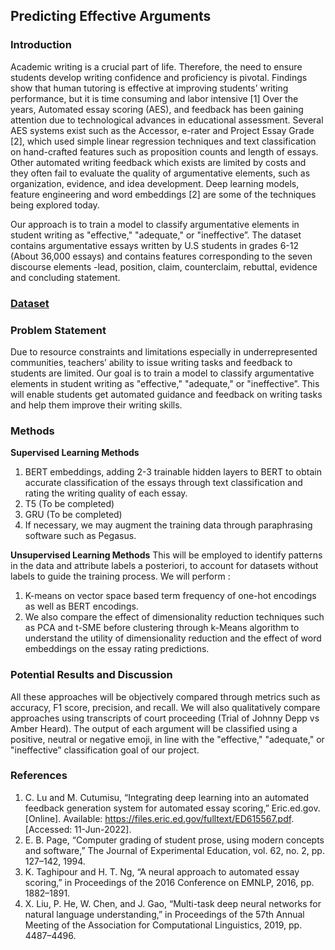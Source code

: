 ## Predicting Effective Arguments


### Introduction
Academic writing is a crucial part of life. Therefore, the need to ensure students develop writing confidence and proficiency is pivotal.  Findings show that human tutoring is effective at improving students’ writing performance, but it is time consuming and labor intensive [1] 
Over the years, Automated essay scoring (AES), and feedback has been gaining attention due to technological advances in educational assessment. 
Several AES systems exist such as the Accessor, e-rater and Project Essay Grade [2], which used simple linear regression techniques and text classification on hand-crafted features such as proposition counts and length of essays. Other automated writing feedback which exists are limited by costs and they often fail to evaluate the quality of argumentative elements, such as organization, evidence, and idea development. Deep learning models, feature engineering and word embeddings [2] are some of the techniques being explored today. 

Our approach is to train a model to classify argumentative elements in student writing as "effective," "adequate," or "ineffective”. The dataset contains argumentative essays written by U.S students in grades 6-12 (About 36,000 essays) and contains features corresponding to the seven discourse elements -lead, position, claim, counterclaim, rebuttal, evidence and concluding statement.


### [Dataset](https://www.kaggle.com/competitions/feedback-prize-effectiveness)


### Problem Statement
Due to resource constraints and limitations especially in underrepresented communities, teachers’ ability to issue writing tasks and feedback to students are limited. Our goal is to train a model to classify argumentative elements in student writing as "effective," "adequate," or "ineffective”. This will enable students get automated guidance and feedback on writing tasks and help them improve their writing skills.   

### Methods

**Supervised Learning Methods**  
1. BERT embeddings, adding 2-3 trainable hidden layers to BERT to obtain accurate classification of the essays through text classification and rating the writing quality of each essay.
2. 	T5  (To be completed)
3. 	GRU  (To be completed)
4. 	If necessary, we may augment the training data through paraphrasing software such as Pegasus. 

**Unsupervised Learning Methods**
This will be employed to identify patterns in the data and attribute labels a posteriori, to account for datasets without labels to guide the training process. We will perform :  

1.	K-means on vector space based term frequency of one-hot encodings as well as BERT encodings. 
2.	We also compare the effect of dimensionality reduction techniques such as PCA and t-SME before clustering through k-Means algorithm to understand the utility of dimensionality reduction and the effect of word embeddings on the essay rating predictions. 


### Potential Results and Discussion
All these approaches will be objectively compared through metrics such as accuracy, F1 score, precision, and recall. 
We will also qualitatively compare approaches using transcripts of court proceeding (Trial of Johnny Depp vs Amber Heard). The output of each argument will be classified using a positive, neutral or negative emoji, in line with the "effective," "adequate," or "ineffective” classification goal of our project. 

### References

1. C. Lu and M. Cutumisu, “Integrating deep learning into an automated feedback generation system for automated essay scoring,” Eric.ed.gov. [Online]. Available: https://files.eric.ed.gov/fulltext/ED615567.pdf. [Accessed: 11-Jun-2022].
2. E. B. Page, “Computer grading of student prose, using modern concepts and software,” The Journal of Experimental Education, vol. 62, no. 2, pp. 127–142, 1994.
3. K. Taghipour and H. T. Ng, “A neural approach to automated essay scoring,” in Proceedings of the 2016 Conference on EMNLP, 2016, pp. 1882–1891.
4. X. Liu, P. He, W. Chen, and J. Gao, “Multi-task deep neural networks for natural language understanding,” in Proceedings of the 57th Annual Meeting of the Association for Computational Linguistics, 2019, pp. 4487–4496.


